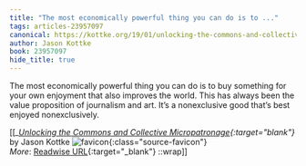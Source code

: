 ```yaml
---
title: "The most economically powerful thing you can do is to ..."
tags: articles-23957097
canonical: https://kottke.org/19/01/unlocking-the-commons-and-collective-micropatronage
author: Jason Kottke
book: 23957097
hide_title: true
---
```


The most economically powerful thing you can do is to buy something for your own enjoyment that also improves the world. This has always been the value proposition of journalism and art. It’s a nonexclusive good that’s best enjoyed nonexclusively.


[[<cite>_[Unlocking the Commons and Collective Micropatronage](https://kottke.org/19/01/unlocking-the-commons-and-collective-micropatronage){:target="_blank"}_</cite> by Jason Kottke ![favicon](https://s2.googleusercontent.com/s2/favicons?domain=kottke.org){:class="source-favicon"}<br>
_More_: [Readwise URL](https://readwise.io/open/468297179){:target="_blank"}
::wrap]]